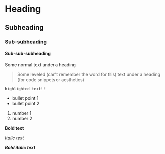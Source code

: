 # Heading

## Subheading

### Sub-subheading

#### Sub-sub-subheading

Some normal text under a heading 

> Some leveled (can't remember the word for this) text under a heading (for code snippets or aesthetics)

    highlighted text!!

- bullet point 1
- bullet point 2

1. number 1
1. number 2

**Bold text**

*Italic text*

***Bold italic text***

